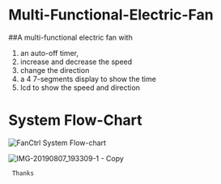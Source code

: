 # Multi-Functional-Electric-Fan
##A multi-functional electric fan with    
 1. an auto-off timer,   
 2. increase and decrease the speed    
 3. change the direction    
 4. a 4 7-segments display to show the time    
 5. lcd to show the speed and direction  
 # System Flow-Chart
 ![FanCtrl System Flow-chart](https://user-images.githubusercontent.com/34573523/79597656-f6373980-80e2-11ea-8fc6-cbffc67236fa.png)

![IMG-20190807_193309-1 - Copy](https://user-images.githubusercontent.com/34573523/79597092-fa168c00-80e1-11ea-9b1b-be879fea06e7.png)

     Thanks   
